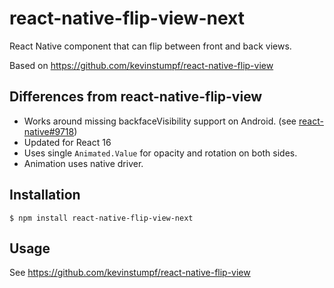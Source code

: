 # react-native-flip-view-next

React Native component that can flip between front and back views.

Based on https://github.com/kevinstumpf/react-native-flip-view

## Differences from react-native-flip-view

* Works around missing backfaceVisibility support on Android. (see [react-native#9718](https://github.com/facebook/react-native/issues/9718))
* Updated for React 16
* Uses single `Animated.Value` for opacity and rotation on both sides.
* Animation uses native driver.

## Installation

```
$ npm install react-native-flip-view-next
```

## Usage

See https://github.com/kevinstumpf/react-native-flip-view

